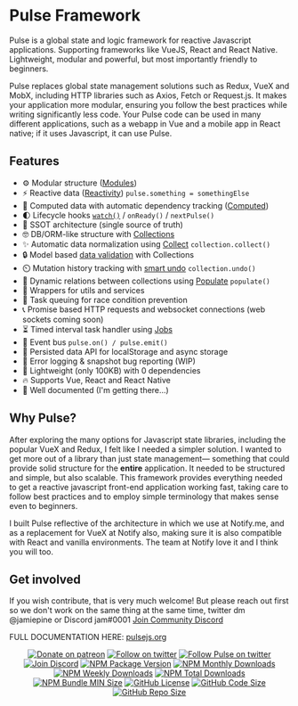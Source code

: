 # Pulse Framework

Pulse is a global state and logic framework for reactive Javascript applications. Supporting frameworks like VueJS, React and React Native. Lightweight, modular and powerful, but most importantly friendly to beginners.

Pulse replaces global state management solutions such as Redux, VueX and MobX, including HTTP libraries such as Axios, Fetch or Request.js. It makes your application more modular, ensuring you follow the best practices while writing significantly less code. Your Pulse code can be used in many different applications, such as a webapp in Vue and a mobile app in React native; if it uses Javascript, it can use Pulse.

## Features

- :gear: Modular structure ([Modules](https://pulsejs.org/v2/docs/modules.html))
- :zap: Reactive data ([Reactivity](https://pulsejs.org/v2/docs/concepts.html#reactivity)) `pulse.something = somethingElse`
- :robot: Computed data with automatic dependency tracking ([Computed](https://pulsejs.org/v2/docs/computed.html))
- :first_quarter_moon: Lifecycle hooks [`watch()`]() / `onReady()` / `nextPulse()`
- :gem: SSOT architecture (single source of truth)
- :nerd_face: DB/ORM-like structure with [Collections](https://pulsejs.org/v2/docs/collections.html#collection-basics)
- :sparkles: Automatic data normalization using [Collect](https://pulsejs.org/v2/docs/collections.html#what-is-data-normalization) `collection.collect()`
- :lock: Model based [data validation](https://pulsejs.org/v2/docs/collections.html#models) with Collections
- :timer_clock: Mutation history tracking with [smart undo]() `collection.undo()`
- :crystal_ball: Dynamic relations between collections using [Populate]() `populate()`
- :wrench: Wrappers for utils and services
- :construction: Task queuing for race condition prevention
- :telephone_receiver: Promise based HTTP requests and websocket connections (web sockets coming soon)
- :hourglass_flowing_sand: Timed interval task handler using [Jobs]()
- :bus: Event bus `pulse.on() / pulse.emit()`
- :floppy_disk: Persisted data API for localStorage and async storage
- :closed_book: Error logging & snapshot bug reporting (WIP)
- :leaves: Lightweight (only 100KB) with 0 dependencies
- :fire: Supports Vue, React and React Native
- :yellow_heart: Well documented (I'm getting there...)

## Why Pulse?

After exploring the many options for Javascript state libraries, including the popular VueX and Redux, I felt like I needed a simpler solution. I wanted to get more out of a library than just state management― something that could provide solid structure for the **entire** application. It needed to be structured and simple, but also scalable. This framework provides everything needed to get a reactive javascript front-end application working fast, taking care to follow best practices and to employ simple terminology that makes sense even to beginners.

I built Pulse reflective of the architecture in which we use at Notify.me, and as a replacement for VueX at Notify also, making sure it is also compatible with React and vanilla environments. The team at Notify love it and I think you will too.

## Get involved

If you wish contribute, that is very much welcome! But please reach out first so we don't work on the same thing at the same time, twitter dm @jamiepine or Discord jam#0001
[Join Community Discord](https://discord.gg/RjG8ShB)

FULL DOCUMENTATION HERE: [pulsejs.org](https://pulsejs.org)

<p align="center">
  <a href="https://patreon.com/jamiepine"><img src="https://img.shields.io/badge/donate-patreon-F96854.svg" alt="Donate on patreon"></a>
  <a href="https://twitter.com/jamiepine"><img src="https://img.shields.io/twitter/follow/jamiepine.svg?label=Follow" alt="Follow on twitter"></a>
  <a href="https://twitter.com/pulseframework"><img src="https://img.shields.io/twitter/follow/pulseframework.svg?label=Pulse+Twitter" alt="Follow Pulse on twitter"></a> 
  <a href="https://discord.gg/RjG8ShB"><img src="https://discordapp.com/api/guilds/658189217746255881/embed.png" alt="Join Discord"></a>
  <a href="https://npmjs.com/pulse-framework"><img src="https://img.shields.io/npm/v/pulse-framework.svg" alt="NPM Package Version"></a>
  <a href="https://npmjs.com/pulse-framework"><img src="https://img.shields.io/npm/dm/pulse-framework.svg" alt="NPM Monthly Downloads"></a>
  <a href="https://npmjs.com/pulse-framework"><img src="https://img.shields.io/npm/dw/pulse-framework.svg" alt="NPM Weekly Downloads"></a>
  <a href="https://npmjs.com/pulse-framework"><img src="https://img.shields.io/npm/dt/pulse-framework.svg" alt="NPM Total Downloads"></a>
  <a href="https://npmjs.com/pulse-framework"><img src="https://img.shields.io/bundlephobia/min/pulse-framework.svg" alt="NPM Bundle MIN Size"></a>
  <a href="https://github.com/jamiepine/pulse"><img src="https://img.shields.io/github/license/jamiepine/pulse.svg" alt="GitHub License"></a>
  <a href="https://github.com/jamiepine/pulse"><img src="https://img.shields.io/github/languages/code-size/jamiepine/pulse.svg" alt="GitHub Code Size"></a>
  <a href="https://github.com/jamiepine/pulse"><img src="https://img.shields.io/github/repo-size/jamiepine/pulse.svg" alt="GitHub Repo Size"></a>
</p>
